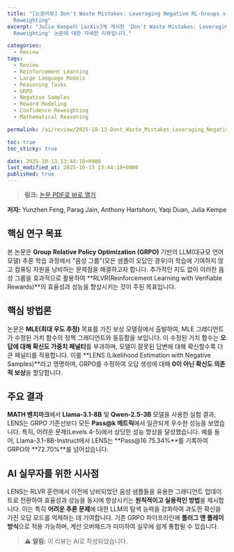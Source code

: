 ```yaml
---
title: "[논문리뷰] Don't Waste Mistakes: Leveraging Negative RL-Groups via Confidence
  Reweighting"
excerpt: "Julia Kempe이 [arXiv]에 게시한 'Don't Waste Mistakes: Leveraging Negative RL-Groups via Confidence
  Reweighting' 논문에 대한 자세한 리뷰입니다."

categories:
  - Review
tags:
  - Review
  - Reinforcement Learning
  - Large Language Models
  - Reasoning Tasks
  - GRPO
  - Negative Samples
  - Reward Modeling
  - Confidence Reweighting
  - Mathematical Reasoning

permalink: /ai/review/2025-10-13-Dont_Waste_Mistakes_Leveraging_Negative_RL-Groups_via_Confidence_Reweighting/

toc: true
toc_sticky: true

date: 2025-10-13 13:44:18+0900
last_modified_at: 2025-10-13 13:44:18+0900
published: true
---
```

> **링크:** [논문 PDF로 바로 열기](https://arxiv.org/abs/2510.08696)

**저자:** Yunzhen Feng, Parag Jain, Anthony Hartshorn, Yaqi Duan, Julia Kempe



## 핵심 연구 목표
본 논문은 **Group Relative Policy Optimization (GRPO)** 기반의 LLM(대규모 언어 모델) 추론 학습 과정에서 "음성 그룹"(모든 샘플이 오답인 경우)이 학습에 기여하지 않고 컴퓨팅 자원을 낭비하는 문제점을 해결하고자 합니다. 추가적인 지도 없이 이러한 음성 그룹을 효과적으로 활용하여 **RLVR(Reinforcement Learning with Verifiable Rewards)**의 효율성과 성능을 향상시키는 것이 주된 목표입니다.

## 핵심 방법론
논문은 **MLE(최대 우도 추정)** 목표를 가진 보상 모델링에서 출발하여, MLE 그래디언트가 수정된 가치 함수의 정책 그래디언트와 동등함을 보입니다. 이 수정된 가치 함수는 **오답에 대해 확신도 가중치 페널티**를 부과하며, 모델이 잘못된 답변에 대해 확신할수록 더 큰 페널티를 적용합니다. 이를 **LENS (Likelihood Estimation with Negative Samples)**라고 명명하며, GRPO를 수정하여 오답 생성에 대해 **0이 아닌 확신도 의존적 보상**을 할당합니다.

## 주요 결과
**MATH 벤치마크**에서 **Llama-3.1-8B** 및 **Qwen-2.5-3B** 모델을 사용한 실험 결과, LENS는 GRPO 기준선보다 모든 **Pass@k 메트릭**에서 일관되게 우수한 성능을 보였습니다. 특히, 어려운 문제(Levels 4-5)에서 상당한 성능 향상을 달성했습니다. 예를 들어, Llama-3.1-8B-Instruct에서 LENS는 **Pass@16 75.34%**를 기록하여 GRPO의 **72.70%**를 넘어섰습니다.

## AI 실무자를 위한 시사점
LENS는 RLVR 훈련에서 이전에 낭비되었던 음성 샘플들을 유용한 그래디언트 업데이트로 전환하여 효율성과 성능을 동시에 향상시키는 **원칙적이고 실용적인 방법**을 제시합니다. 이는 특히 **어려운 추론 문제**에 대한 LLM의 탐색 능력을 강화하여 과도한 확신을 가진 오답 모드를 억제하는 데 기여합니다. 기존 GRPO 파이프라인에 **플러그 앤 플레이 방식**으로 적용 가능하며, 계산 오버헤드가 미미하여 실무에 쉽게 통합될 수 있습니다.

> ⚠️ **알림:** 이 리뷰는 AI로 작성되었습니다.